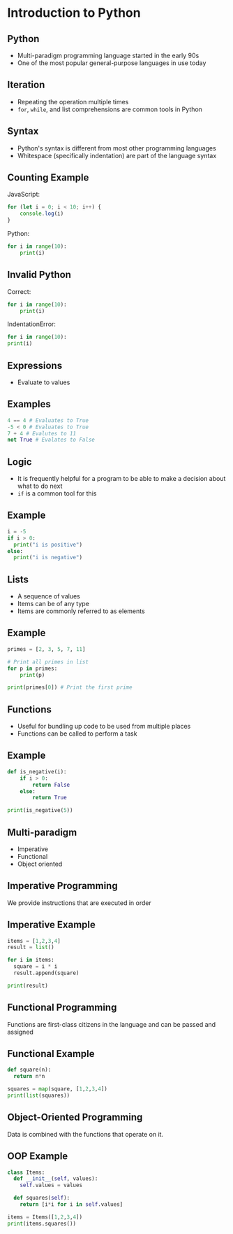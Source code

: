 Introduction to Python
======================

Python
------

- Multi-paradigm programming language started in the early 90s
- One of the most popular general-purpose languages in use today

Iteration
---------

- Repeating the operation multiple times
- `for`, `while`, and list comprehensions are common tools in Python

Syntax
------

- Python's syntax is different from most other programming languages
- Whitespace (specifically indentation) are part of the language syntax

Counting Example
----------------

JavaScript:

```javascript
for (let i = 0; i < 10; i++) {
    console.log(i)
}
```

Python:

```python
for i in range(10):
    print(i)
```

Invalid Python
--------------

Correct:

```python
for i in range(10):
    print(i)
```

IndentationError:

```python
for i in range(10):
print(i)
```

Expressions
-----------

- Evaluate to values

Examples
--------

```python
4 == 4 # Evaluates to True
-5 < 0 # Evaluates to True
7 + 4 # Evalutes to 11
not True # Evalates to False
```

Logic
-----

- It is frequently helpful for a program to be able to make a decision about what to do next
- `if` is a common tool for this

Example
-------

```python
i = -5
if i > 0:
  print("i is positive")
else:
  print("i is negative")
```

Lists
-----

- A sequence of values
- Items can be of any type
- Items are commonly referred to as elements

Example
-------

```python
primes = [2, 3, 5, 7, 11]

# Print all primes in list
for p in primes:
    print(p)

print(primes[0]) # Print the first prime
```

Functions
---------

- Useful for bundling up code to be used from multiple places
- Functions can be called to perform a task

Example
-------

```python
def is_negative(i):
    if i > 0:
        return False
    else:
        return True

print(is_negative(5))
```
Multi-paradigm
--------------

- Imperative
- Functional
- Object oriented

Imperative Programming
----------------------

We provide instructions that are executed in order

Imperative Example
------------------

```python
items = [1,2,3,4]
result = list()

for i in items:
  square = i * i
  result.append(square)

print(result)
```

Functional Programming
----------------------

Functions are first-class citizens in the language and can be passed and assigned

Functional Example
------------------

```python
def square(n):
  return n*n

squares = map(square, [1,2,3,4])
print(list(squares))
```

Object-Oriented Programming
---------------------------

Data is combined with the functions that operate on it.

OOP Example
-----------

```python
class Items:
  def __init__(self, values):
    self.values = values

  def squares(self):
    return [i*i for i in self.values]

items = Items([1,2,3,4])
print(items.squares())
```
